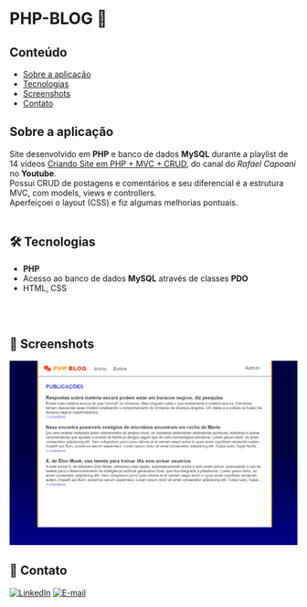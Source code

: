 # PHP-BLOG 💬


## Conteúdo
* [Sobre a aplicação](#sobre-a-aplicação)
* [Tecnologias](#hammer_and_wrench-tecnologias)
* [Screenshots](#camera_flash-screenshots)
* [Contato](#email-contato)



## Sobre a aplicação
Site desenvolvido em __PHP__ e banco de dados __MySQL__ durante a playlist de 14 vídeos [Criando Site em PHP + MVC + CRUD](https://www.youtube.com/playlist?list=PLgbAYUnxJ2NE6eM2xkOlpqJ5sl37bLyKx), do canal do _Rafael Capoani_ no __Youtube__.<br />
Possui CRUD de postagens e comentários e seu diferencial é a estrutura MVC, com models, views e controllers.<br />
Aperfeiçoei o layout (CSS) e fiz algumas melhorias pontuais.
<br />
<br />

## :hammer_and_wrench: Tecnologias
* __PHP__
* Acesso ao banco de dados __MySQL__ através de classes __PDO__
* HTML, CSS
<br />
<br />

## :camera_flash: Screenshots
![](https://github.com/luiizsilverio/php-blog/blob/main/assets/php-blog.gif)
<br />


## :email: Contato

[![LinkedIn](https://img.shields.io/badge/LinkedIn-0077B5?style=for-the-badge&logo=linkedin&logoColor=white)](https://www.linkedin.com/in/luiz-s-de-oliveira-6b6067210)
[![E-mail](https://img.shields.io/badge/Gmail-D14836?style=for-the-badge&logo=gmail&logoColor=white)](mailto:luiiz.silverio@gmail.com)
